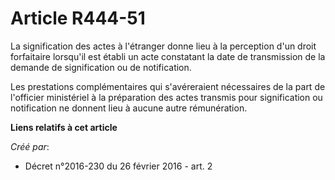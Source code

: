 # Article R444-51

La signification des actes à l'étranger donne lieu à la perception d'un droit forfaitaire lorsqu'il est établi un acte
constatant la date de transmission de la demande de signification ou de notification. 

Les prestations complémentaires qui s'avéreraient nécessaires de la part de l'officier ministériel à la préparation des actes
transmis pour signification ou notification ne donnent lieu à aucune autre rémunération.

**Liens relatifs à cet article**

_Créé par_:

  - Décret n°2016-230 du 26 février 2016 - art. 2
